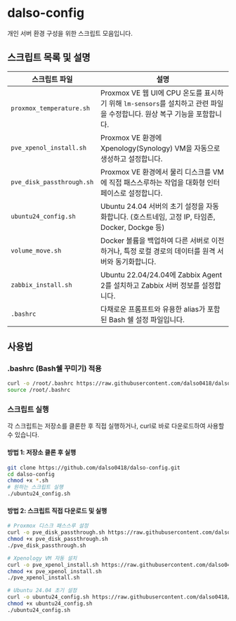 # dalso-config

개인 서버 환경 구성을 위한 스크립트 모음입니다.

## 스크립트 목록 및 설명

| 스크립트 파일 | 설명 |
| --- | --- |
| `proxmox_temperature.sh` | Proxmox VE 웹 UI에 CPU 온도를 표시하기 위해 `lm-sensors`를 설치하고 관련 파일을 수정합니다. 원상 복구 기능을 포함합니다. |
| `pve_xpenol_install.sh` | Proxmox VE 환경에 Xpenology(Synology) VM을 자동으로 생성하고 설정합니다. |
| `pve_disk_passthrough.sh` | Proxmox VE 환경에서 물리 디스크를 VM에 직접 패스스루하는 작업을 대화형 인터페이스로 설정합니다. |
| `ubuntu24_config.sh` | Ubuntu 24.04 서버의 초기 설정을 자동화합니다. (호스트네임, 고정 IP, 타임존, Docker, Dockge 등) |
| `volume_move.sh` | Docker 볼륨을 백업하여 다른 서버로 이전하거나, 특정 로컬 경로의 데이터를 원격 서버와 동기화합니다. |
| `zabbix_install.sh` | Ubuntu 22.04/24.04에 Zabbix Agent 2를 설치하고 Zabbix 서버 정보를 설정합니다. |
| `.bashrc` | 다채로운 프롬프트와 유용한 alias가 포함된 Bash 쉘 설정 파일입니다. |

## 사용법

### .bashrc (Bash쉘 꾸미기) 적용
```bash
curl -o /root/.bashrc https://raw.githubusercontent.com/dalso0418/dalso-config/main/.bashrc
source /root/.bashrc
```

### 스크립트 실행
각 스크립트는 저장소를 클론한 후 직접 실행하거나, curl로 바로 다운로드하여 사용할 수 있습니다.

#### 방법 1: 저장소 클론 후 실행
```bash
git clone https://github.com/dalso0418/dalso-config.git
cd dalso-config
chmod +x *.sh
# 원하는 스크립트 실행
./ubuntu24_config.sh
```

#### 방법 2: 스크립트 직접 다운로드 및 실행
```bash
# Proxmox 디스크 패스스루 설정
curl -o pve_disk_passthrough.sh https://raw.githubusercontent.com/dalso0418/dalso-config/main/pve_disk_passthrough.sh
chmod +x pve_disk_passthrough.sh
./pve_disk_passthrough.sh

# Xpenology VM 자동 설치
curl -o pve_xpenol_install.sh https://raw.githubusercontent.com/dalso0418/dalso-config/main/pve_xpenol_install.sh
chmod +x pve_xpenol_install.sh
./pve_xpenol_install.sh

# Ubuntu 24.04 초기 설정
curl -o ubuntu24_config.sh https://raw.githubusercontent.com/dalso0418/dalso-config/main/ubuntu24_config.sh
chmod +x ubuntu24_config.sh
./ubuntu24_config.sh
```